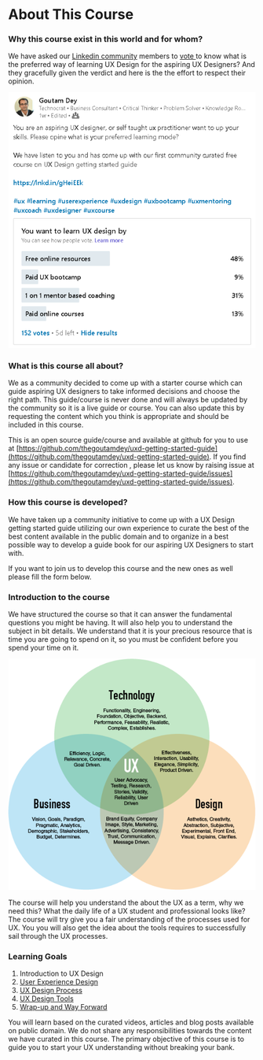 # About This Course

### Why this course exist in this world and for whom?

We have asked our [Linkedin community](https://www.linkedin.com/groups/1875717/) members to [vote ](https://www.linkedin.com/feed/update/urn:li:activity:6707715154920001536/)to know what is the preferred way of learning UX Design for the aspiring UX Designers? And they gracefully given the verdict and here is the the effort to respect their opinion.

![Linkedin polling result.](../.gitbook/assets/image%20%288%29.png)

### What is this course all about?

We as a community decided to come up with a starter course which can guide aspiring UX designers to take informed decisions and choose the right path.  This guide/course is never done and will always be updated by the community so it is a live guide or course. You can also update this by requesting the content which you think is appropriate and should be included in this course. 

This is an open source guide/course and available at github for you to use at [https://github.com/thegoutamdey/uxd-getting-started-guide](https://github.com/thegoutamdey/uxd-getting-started-guide). If you find any issue or candidate for correction , please let us know by raising issue at [https://github.com/thegoutamdey/uxd-getting-started-guide/issues](https://github.com/thegoutamdey/uxd-getting-started-guide/issues).

### How this course is developed?

We have taken up a community initiative to come up with a UX Design getting started guide utilizing our own experience to curate the best of the best content available in the public domain and to organize in  a best possible way to develop a guide book for our aspiring UX Designers to start with.

If you want to join us to develop this course and the new ones as well please fill the form below.

### Introduction to the course

We have structured the course so that it can answer the fundamental questions you might be having. It will also help you to understand the subject in bit details. We understand that it is your precious resource that is time you are going to spend on it, so you must be confident before you spend your time on it.

![](../.gitbook/assets/image%20%283%29.png)



The course will help you understand the about the UX as a term, why we need this? What the daily life of a UX student and professional looks like? The course will try give you a fair understanding of the processes used for UX. You you will also get the idea about the tools requires to successfully sail through the UX  processes. 

### Learning Goals

1. Introduction to UX Design
2. [User Experience Design](../user-experience-design/)
3. [UX Design Process](../ux-design-process/)
4. [UX Design Tools](../ux-design-tools/)
5. [Wrap-up and Way Forward](../conclusion-and-way-forward/)

You will learn based on the curated videos, articles and blog posts available on public domain. We do not share any responsibilities towards the content we have curated in this course.  The primary objective of this course  is to guide you to start your UX understanding without breaking your bank. 

